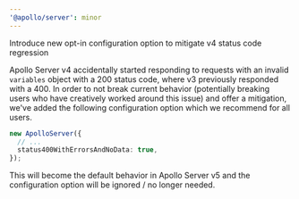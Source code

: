 ```yaml
---
'@apollo/server': minor
---
```


Introduce new opt-in configuration option to mitigate v4 status code regression

Apollo Server v4 accidentally started responding to requests with an invalid `variables` object with a 200 status code, where v3 previously responded with a 400. In order to not break current behavior (potentially breaking users who have creatively worked around this issue) and offer a mitigation, we've added the following configuration option which we recommend for all users.

```ts
new ApolloServer({
  // ...
  status400WithErrorsAndNoData: true,
});
```

This will become the default behavior in Apollo Server v5 and the configuration option will be ignored / no longer needed.
